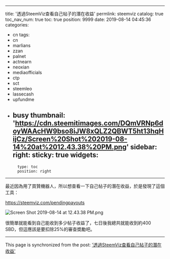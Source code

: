 
---
title: '透過SteemViz查看自己帖子的潛在收益'
permlink: steemviz
catalog: true
toc_nav_num: true
toc: true
position: 9999
date: 2019-08-14 04:45:36
categories:
- cn
tags:
- cn
- marlians
- zzan
- palnet
- actnearn
- neoxian
- mediaofficials
- ctp
- sct
- steemleo
- lassecash
- upfundme
- busy
thumbnail: 'https://cdn.steemitimages.com/DQmVRNp6doyWAAcHW9bso8iJW8xQLZ2QBWT5ht13hqHijCz/Screen%20Shot%202019-08-14%20at%2012.43.38%20PM.png'
sidebar:
    right:
        sticky: true
widgets:
    -
        type: toc
        position: right
---


最近因為用了買贊機器人，所以想查看一下自己帖子的潛在收益，於是發現了這個工具：

https://steemviz.com/pendingpayouts

![Screen Shot 2019-08-14 at 12.43.38 PM.png](https://cdn.steemitimages.com/DQmVRNp6doyWAAcHW9bso8iJW8xQLZ2QBWT5ht13hqHijCz/Screen%20Shot%202019-08-14%20at%2012.43.38%20PM.png)

很簡單就能看到自己能收到多少帖子收益了，七日後我總共就能收到約400 SBD，但這應該是要扣除25%的審查奬勵吧。

- - -

This page is synchronized from the post: ['透過SteemViz查看自己帖子的潛在收益'](https://steemit.com/@htliao/steemviz)
